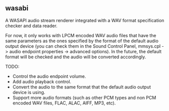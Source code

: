 ## wasabi
A WASAPI audio stream renderer integrated with a WAV format specification checker and data reader.

For now, it only works with LPCM encoded WAV audio files that have the same parameters as the ones specified by the format of the default audio output device (you can check them in the Sound Control Panel, mmsys.cpl -> audio endpoint properties -> advanced options). In the future, the default format will be checked and the audio will be converted accordingly.

TODO:
- Control the audio endpoint volume.
- Add audio playback control.
- Convert the audio to the same format that the default audio output device is using.
- Support more audio formats (such as other PCM types and non PCM encoded WAV files, FLAC, ALAC, AIFF, MP3, etc).